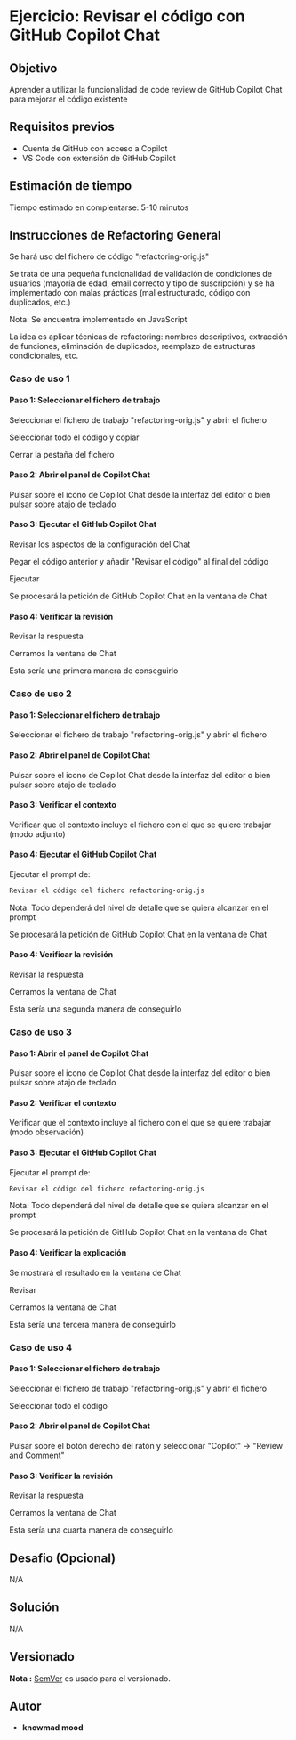 # Ejercicio: Revisar el código con GitHub Copilot Chat

## Objetivo

Aprender a utilizar la funcionalidad de code review de GitHub Copilot Chat para mejorar el código existente

## Requisitos previos

- Cuenta de GitHub con acceso a Copilot
- VS Code con extensión de GitHub Copilot

## Estimación de tiempo

Tiempo estimado en complentarse: 5-10 minutos

## Instrucciones de Refactoring General

Se hará uso del fichero de código "refactoring-orig.js"

Se trata de una pequeña funcionalidad de validación de condiciones de usuarios (mayoría de edad, email correcto y tipo de suscripción) y se ha implementado con malas prácticas (mal estructurado, código con duplicados, etc.)

Nota: Se encuentra implementado en JavaScript

La idea es aplicar técnicas de refactoring: nombres descriptivos, extracción de funciones, eliminación de duplicados, reemplazo de estructuras condicionales, etc.

### Caso de uso 1

#### Paso 1: Seleccionar el fichero de trabajo

Seleccionar el fichero de trabajo "refactoring-orig.js" y abrir el fichero

Seleccionar todo el código y copiar

Cerrar la pestaña del fichero

#### Paso 2: Abrir el panel de Copilot Chat

Pulsar sobre el icono de Copilot Chat desde la interfaz del editor o bien pulsar sobre atajo de teclado

#### Paso 3: Ejecutar el GitHub Copilot Chat

Revisar los aspectos de la configuración del Chat

Pegar el código anterior y añadir "Revisar el código" al final del código

Ejecutar

Se procesará la petición de GitHub Copilot Chat en la ventana de Chat

#### Paso 4: Verificar la revisión

Revisar la respuesta

Cerramos la ventana de Chat

Esta sería una primera manera de conseguirlo

### Caso de uso 2

#### Paso 1: Seleccionar el fichero de trabajo

Seleccionar el fichero de trabajo "refactoring-orig.js" y abrir el fichero

#### Paso 2: Abrir el panel de Copilot Chat

Pulsar sobre el icono de Copilot Chat desde la interfaz del editor o bien pulsar sobre atajo de teclado

#### Paso 3: Verificar el contexto

Verificar que el contexto incluye el fichero con el que se quiere trabajar (modo adjunto)

#### Paso 4: Ejecutar el GitHub Copilot Chat

Ejecutar el prompt de:

```bash
Revisar el código del fichero refactoring-orig.js
```

Nota: Todo dependerá del nivel de detalle que se quiera alcanzar en el prompt

Se procesará la petición de GitHub Copilot Chat en la ventana de Chat

#### Paso 4: Verificar la revisión

Revisar la respuesta

Cerramos la ventana de Chat

Esta sería una segunda manera de conseguirlo

### Caso de uso 3

#### Paso 1: Abrir el panel de Copilot Chat

Pulsar sobre el icono de Copilot Chat desde la interfaz del editor o bien pulsar sobre atajo de teclado

#### Paso 2: Verificar el contexto

Verificar que el contexto incluye al fichero con el que se quiere trabajar (modo observación)

#### Paso 3: Ejecutar el GitHub Copilot Chat

Ejecutar el prompt de:

```bash
Revisar el código del fichero refactoring-orig.js
```

Nota: Todo dependerá del nivel de detalle que se quiera alcanzar en el prompt

Se procesará la petición de GitHub Copilot Chat en la ventana de Chat

#### Paso 4: Verificar la explicación

Se mostrará el resultado en la ventana de Chat

Revisar

Cerramos la ventana de Chat

Esta sería una tercera manera de conseguirlo

### Caso de uso 4

#### Paso 1: Seleccionar el fichero de trabajo

Seleccionar el fichero de trabajo "refactoring-orig.js" y abrir el fichero

Seleccionar todo el código

#### Paso 2: Abrir el panel de Copilot Chat

Pulsar sobre el botón derecho del ratón y seleccionar "Copilot" -> "Review and Comment"

#### Paso 3: Verificar la revisión

Revisar la respuesta

Cerramos la ventana de Chat

Esta sería una cuarta manera de conseguirlo


## Desafio (Opcional)

N/A

## Solución

N/A

## Versionado

**Nota :** [SemVer](http://semver.org/) es usado para el versionado.

## Autor

* **knowmad mood**